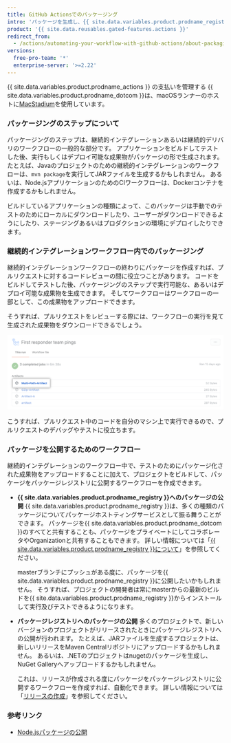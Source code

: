 ```yaml
---
title: GitHub Actionsでのパッケージング
intro: 'パッケージを生成し、{{ site.data.variables.product.prodname_registry }}あるいはその他のパッケージホスティングプロバイダにアップロードするワークフローを{{ site.data.variables.product.prodname_actions }}でセットアップできます。'
product: '{{ site.data.reusables.gated-features.actions }}'
redirect_from:
  - /actions/automating-your-workflow-with-github-actions/about-packaging-with-github-actions
versions:
  free-pro-team: '*'
  enterprise-server: '>=2.22'
---
```


{{ site.data.variables.product.prodname_actions }} の支払いを管理する
{{ site.data.variables.product.prodname_dotcom }}は、macOSランナーのホストに[MacStadium](https://www.macstadium.com/)を使用しています。

### パッケージングのステップについて

パッケージングのステップは、継続的インテグレーションあるいは継続的デリバリのワークフローの一般的な部分です。 アプリケーションをビルドしてテストした後、実行もしくはデプロイ可能な成果物がパッケージの形で生成されます。 たとえば、Javaのプロジェクトのための継続的インテグレーションのワークフローは、`mvn package`を実行してJARファイルを生成するかもしれません。 あるいは、Node.jsアプリケーションのためのCIワークフローは、Dockerコンテナを作成するかもしれません。

ビルドしているアプリケーションの種類によって、このパッケージは手動でのテストのためにローカルにダウンロードしたり、ユーザーがダウンロードできるようにしたり、ステージングあるいはプロダクションの環境にデプロイしたりできます。

### 継続的インテグレーションワークフロー内でのパッケージング

継続的インテグレーションワークフローの終わりにパッケージを作成すれば、プルリクエストに対するコードレビューの間に役立つことがあります。 コードをビルドしてテストした後、パッケージングのステップで実行可能な、あるいはデプロイ可能な成果物を生成できます。 そしてワークフローはワークフローの一部として、この成果物をアップロードできます。

そうすれば、プルリクエストをレビューする際には、ワークフローの実行を見て生成された成果物をダウンロードできるでしょう。

![成果物のダウンロードのドロップダウンメニュー](/assets/images/help/repository/artifact-drop-down.png)

こうすれば、プルリクエスト中のコードを自分のマシン上で実行できるので、プルリクエストのデバッグやテストに役立ちます。

### パッケージを公開するためのワークフロー

継続的インテグレーションのワークフロー中で、テストのためにパッケージ化された成果物をアップロードすることに加えて、プロジェクトをビルドして、パッケージをパッケージレジストリに公開するワークフローを作成できます。

* **{{ site.data.variables.product.prodname_registry }}へのパッケージの公開** {{ site.data.variables.product.prodname_registry }}は、多くの種類のパッケージについてパッケージホストティングサービスとして振る舞うことができます。 パッケージを{{ site.data.variables.product.prodname_dotcom }}のすべてと共有することも、パッケージをプライベートにしてコラボレータやOrganizationと共有することもできます。 詳しい情報については「[{{ site.data.variables.product.prodname_registry }}について](/github/managing-packages-with-github-packages/about-github-packages)」を参照してください。

  masterブランチにプッシュがある度に、パッケージを{{ site.data.variables.product.prodname_registry }}に公開したいかもしれません。 そうすれば、プロジェクトの開発者は常にmasterからの最新のビルドを{{ site.data.variables.product.prodname_registry }}からインストールして実行及びテストできるようになります。

* **パッケージレジストリへのパッケージの公開** 多くのプロジェクトで、新しいバージョンのプロジェクトがリリースされたときにパッケージレジストリへの公開が行われます。 たとえば、JARファイルを生成するプロジェクトは、新しいリリースをMaven Centralリポジトリにアップロードするかもしれません。 あるいは、.NETのプロジェクトはnugetのパッケージを生成し、NuGet Galleryへアップロードするかもしれません。

  これは、リリースが作成される度にパッケージをパッケージレジストリに公開するワークフローを作成すれば、自動化できます。 詳しい情報については「[リリースの作成](/github/administering-a-repository/creating-releases)」を参照してください。

### 参考リンク

- [Node.jsパッケージの公開](/actions/automating-your-workflow-with-github-actions/publishing-nodejs-packages)
